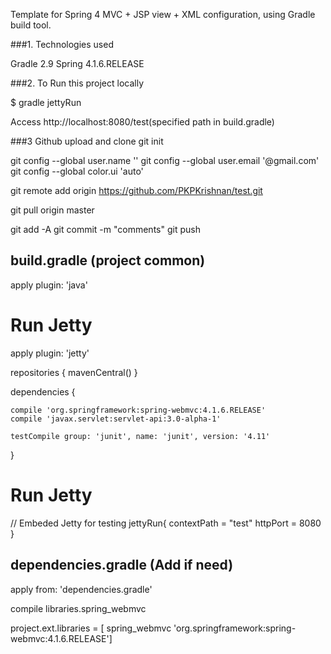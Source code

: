 Template for Spring 4 MVC + JSP view + XML configuration, using Gradle build tool.

###1. Technologies used

Gradle 2.9 Spring 4.1.6.RELEASE

###2. To Run this project locally

$ gradle jettyRun

Access http://localhost:8080/test(specified path in build.gradle)


###3 Github upload and clone
git init

git config --global user.name ''
git config --global user.email '@gmail.com'
git config --global color.ui 'auto'

git remote add origin https://github.com/PKPKrishnan/test.git

git pull origin master

git add -A
git commit -m "comments"
git push


## build.gradle (project common)

apply plugin: 'java'
# Run Jetty
apply plugin: 'jetty'

repositories {
    mavenCentral()
}

dependencies {

    compile 'org.springframework:spring-webmvc:4.1.6.RELEASE'
    compile 'javax.servlet:servlet-api:3.0-alpha-1'

    testCompile group: 'junit', name: 'junit', version: '4.11'
}

# Run Jetty
// Embeded Jetty for testing
jettyRun{
    contextPath = "test"
    httpPort = 8080
}


## dependencies.gradle (Add if need)
apply from: 'dependencies.gradle'

compile libraries.spring_webmvc

project.ext.libraries = [ spring_webmvc 'org.springframework:spring-webmvc:4.1.6.RELEASE']
